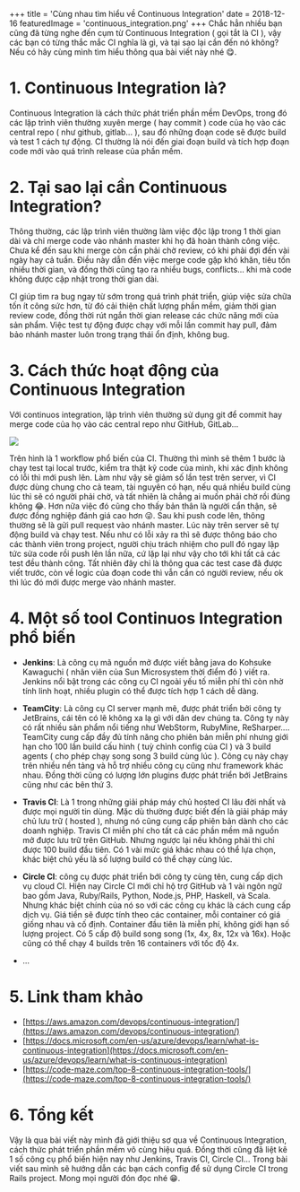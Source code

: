 +++
title = 'Cùng nhau tìm hiểu về Continuous Integration'
date = 2018-12-16
featuredImage = 'continuous_integration.png'
+++
Chắc hẳn nhiều bạn cũng đã từng nghe đến cụm từ Continuous Integration ( gọi tắt là CI ), vậy các bạn có từng thắc mắc CI nghĩa là gì, và tại sao lại cần đến nó không? Nếu có hãy cùng mình tìm hiểu thông qua bài viết này nhé :yum:.

# 1. Continuous Integration là?
Continuous Integration là cách thức phát triển phần mềm DevOps, trong đó các lập trình viên thường xuyên merge ( hay commit ) code của họ vào các central repo ( như github, gitlab... ), sau đó những đoạn code sẽ được build và test 1 cách tự động. CI thường là nói đến giai đoạn build và tích hợp đoạn code mới vào quá trình release của phần mềm. 

# 2. Tại sao lại cần Continuous Integration?
Thông thường, các lập trình viên thường làm việc độc lập trong 1 thời gian dài và chỉ merge code vào nhánh master khi họ đã hoàn thành công việc. Chưa kể đến sau khi merge còn cần phải chờ review, có khi phải đợi đến vài ngày hay cả tuần. Điều này dẫn đến việc merge code gặp khó khăn, tiêu tốn nhiều thời gian, và đồng thời cũng tạo ra nhiều bugs, conflicts... khi mà code không được cập nhật trong thời gian dài. 

CI giúp tìm ra bug ngay từ sớm trong quá trình phát triển, giúp việc sửa chữa tốn ít công sức hơn, từ đó cải thiện chất lượng phần mềm, giảm thời gian review code, đồng thời rút ngắn thời gian release các chức năng mới của sản phẩm. Việc test tự động được chạy với mỗi lần commit hay pull, đảm bảo nhánh master luôn trong trạng thái ổn định, không bug.

# 3. Cách thức hoạt động của Continuous Integration
Với continuos integration, lập trình viên thường sử dụng git để commit hay merge code của họ vào các central repo như GitHub, GitLab...

![](https://cdn-images-1.medium.com/max/800/0*Ibsu7Nvvd9gyhHxO.png)

Trên hình là 1 workflow phổ biến của CI. Thường thì mình sẽ thêm 1 bước là chạy test tại local trước, kiểm tra thật kỹ code của mình, khi xác định không có lỗi thì mới push lên. Làm như vậy sẽ giảm số lần test trên server, vì CI được dùng chung cho cả team, tài nguyên có hạn, nếu quá nhiều build cùng lúc thì sẽ có người phải chờ, và tất nhiên là chẳng ai muốn phải chờ rồi đúng không :joy:. Hơn nữa việc đó cũng cho thấy bản thân là người cẩn thận, sẽ được đồng nghiệp đánh giá cao hơn :stuck_out_tongue_winking_eye:. Sau khi push code lên, thông thường sẽ là gửi pull request vào nhánh master. Lúc này trên server sẽ tự động build và chạy test. Nếu như có lỗi xảy ra thì sẽ được thông báo cho các thành viên trong project, người chịu trách nhiệm cho pull đó ngay lập tức sửa code rồi push lên lần nữa, cứ lặp lại như vậy cho tới khi tất cả các test đều thành công. Tất nhiên đây chỉ là thông qua các test case đã được viết trước, còn về logic của đoạn code thì vẫn cần có người review, nếu ok thì lúc đó mới được merge vào nhánh master.

# 4. Một số tool Continuos Integration phổ biến
* **Jenkins**: Là công cụ mã nguồn mở được viết bằng java do Kohsuke Kawaguchi ( nhân viên của Sun Microsystem thời điểm đó ) viết ra. Jenkins nổi bật trong các công cụ CI ngoài yếu tố miễn phí thì còn nhờ tính linh hoạt, nhiều plugin có thể được tích hợp 1 cách dễ dàng. 

* **TeamCity**: Là công cụ CI server mạnh mẽ, được phát triển bởi công ty JetBrains, cái tên có lẽ không xa lạ gì với dân dev chúng ta. Công ty này có rất nhiều sản phẩm nổi tiếng như WebStorm, RubyMine, ReSharper.... TeamCity cung cấp đầy đủ tính năng cho phiên bản miễn phí nhưng giới hạn cho 100 lần build cấu hình ( tuỳ chỉnh config của CI ) và 3 build agents ( cho phép chạy song song 3 build cùng lúc ). Công cụ này chạy trên nhiều nền tảng và hỗ trợ nhiều công cụ cũng như framework khác nhau. Đồng thời cũng có lượng lớn plugins được phát triển bới JetBrains cũng như các bên thứ 3.

* **Travis CI**: Là 1 trong những giải pháp máy chủ hosted CI lâu đời nhất và được mọi người tin dùng. Mặc dù thường được biết đến là giải pháp máy chủ lưu trữ ( hosted ), nhưng nó cũng cung cấp phiên bản dành cho các doanh nghiệp. Travis CI miễn phí cho tất cả các phần mềm mã nguồn mở được lưu trữ trên GitHub. Nhưng ngược lại nếu không phải thì chỉ được 100 build đầu tiên. Có 1 vài mức giá khác nhau có thể lựa chọn, khác biệt chủ yếu là số lượng build có thể chạy cùng lúc.

* **Circle CI**: công cụ được phát triển bới công ty cùng tên, cung cấp dịch vụ cloud CI. Hiện nay Circle CI mới chỉ hộ trợ GitHub và 1 vài ngôn ngữ bao gồm Java, Ruby/Rails, Python, Node.js, PHP, Haskell, và Scala. Nhưng khác biệt chính của nó so với các công cụ khác là cách cung cấp dịch vụ. Giá tiền sẽ được tính theo các container, mỗi container có giá giống nhau và cố định. Container đầu tiên là miễn phí, không giới hạn số lượng project. Có 5 cấp độ build song song (1x, 4x, 8x, 12x và 16x). Hoặc cũng có thể chạy 4 builds trên 16 containers với tốc độ 4x. 

* ...

# 5. Link tham khảo
* [https://aws.amazon.com/devops/continuous-integration/](https://aws.amazon.com/devops/continuous-integration/)
* [https://docs.microsoft.com/en-us/azure/devops/learn/what-is-continuous-integration](https://docs.microsoft.com/en-us/azure/devops/learn/what-is-continuous-integration)
* [https://code-maze.com/top-8-continuous-integration-tools/](https://code-maze.com/top-8-continuous-integration-tools/)

# 6. Tổng kết
Vậy là qua bài viết này mình đã giới thiệu sơ qua về Continuous Integration,  cách thức phát triển phần mềm vô cùng hiệu quá. Đồng thời cũng đã liệt kê 1 số công cụ phổ biến hiện nay như Jenkins, Travis CI, Circle CI... Trong bài viết sau mình sẽ hướng dẫn các bạn cách config để sử dụng Circle CI trong Rails project. Mong mọi người đón đọc nhé  :grin:.
